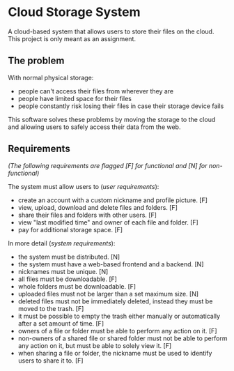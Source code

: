 # Cloud Storage System

A cloud-based system that allows users to store their files on the cloud.
This project is only meant as an assignment.


## The problem

With normal physical storage:

- people can't access their files from wherever they are
- people have limited space for their files
- people constantly risk losing their files in case their storage device fails

This software solves these problems by moving the storage to the cloud and allowing users to safely access their data from the web.


## Requirements

*(The following requirements are flagged [F] for functional and [N] for non-functional)*

The system must allow users to (*user requirements*):

- create an account with a custom nickname and profile picture. [F]
- view, upload, download and delete files and folders. [F]
- share their files and folders with other users. [F]
- view "last modified time" and owner of each file and folder. [F]
- pay for additional storage space. [F]

In more detail (*system requirements*):

- the system must be distributed. [N]
- the system must have a web-based frontend and a backend. [N]
- nicknames must be unique. [N]
- all files must be downloadable. [F]
- whole folders must be downloadable. [F]
- uploaded files must not be larger than a set maximum size. [N]
- deleted files must not be immediately deleted, instead they must be moved to the trash. [F]
- it must be possible to empty the trash either manually or automatically after a set amount of time. [F]
- owners of a file or folder must be able to perform any action on it. [F]
- non-owners of a shared file or shared folder must not be able to perform any action on it, but must be able to solely view it. [F]
- when sharing a file or folder, the nickname must be used to identify users to share it to. [F]
